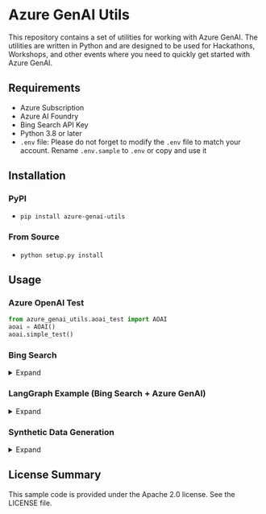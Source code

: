 # Azure GenAI Utils

This repository contains a set of utilities for working with Azure GenAI. The utilities are written in Python and are designed to be used for Hackathons, Workshops, and other events where you need to quickly get started with Azure GenAI.

## Requirements
- Azure Subscription
- Azure AI Foundry
- Bing Search API Key
- Python 3.8 or later
- `.env` file: Please do not forget to modify the `.env` file to match your account. Rename `.env.sample` to `.env` or copy and use it

## Installation

### PyPI
- `pip install azure-genai-utils`

### From Source
- `python setup.py install`

## Usage 

### Azure OpenAI Test
```python
from azure_genai_utils.aoai_test import AOAI
aoai = AOAI()
aoai.simple_test()
```

### Bing Search

<details markdown="block">
<summary>Expand</summary>

```python
from azure_genai_utils.tools import BingSearch
from dotenv import load_dotenv

# You need to add BING_SUBSCRIPTION_KEY=xxxx in .env file
load_dotenv()

# Basic usage
bing = BingSearch(max_results=2, locale="ko-KR")
results = bing.invoke("Microsoft AutoGen")
print(results)

## Include news search results and format output
bing = BingSearch(
    max_results=2,
    locale="ko-KR",
    include_news=True,
    include_entity=False,
    format_output=True,
)
results = bing.invoke("Microsoft AutoGen")
print(results)
```
</details>

### LangGraph Example (Bing Search + Azure GenAI)

<details markdown="block">
<summary>Expand</summary>

```python
import json
from typing import Annotated
from typing_extensions import TypedDict
from langchain_openai import AzureChatOpenAI
from langchain_core.messages import ToolMessage
from langgraph.graph.message import add_messages
from langgraph.graph import StateGraph
from langgraph.prebuilt import ToolNode
from langgraph.graph import START, END
from azure_genai_utils.tools import BingSearch
from dotenv import load_dotenv

load_dotenv()

class State(TypedDict):
    messages: Annotated[list, add_messages]

llm = AzureChatOpenAI(model="gpt-4o-mini")
tool = BingSearch(max_results=3, format_output=False)
tools = [tool]
llm_with_tools = llm.bind_tools(tools)

def chatbot(state: State):
    answer = llm_with_tools.invoke(state["messages"])
    return {"messages": [answer]}

def route_tools(
    state: State,
):
    if messages := state.get("messages", []):
        ai_message = messages[-1]
    else:
        raise ValueError(f"No messages found in input state to tool_edge: {state}")

    if hasattr(ai_message, "tool_calls") and len(ai_message.tool_calls) > 0:
        return "tools"

    return END

graph_builder = StateGraph(State)
graph_builder.add_node("chatbot", chatbot)
tool_node = ToolNode(tools=[tool])
graph_builder.add_node("tools", tool_node)

graph_builder.add_conditional_edges(
    source="chatbot",
    path=route_tools,
    path_map={"tools": "tools", END: END},
)

graph_builder.add_edge("tools", "chatbot")
graph_builder.add_edge(START, "chatbot")
graph = graph_builder.compile()

# Test
inputs = {"messages": "Microsoft AutoGen"}

for event in graph.stream(inputs, stream_mode="values"):
    for key, value in event.items():
        print(f"\n==============\nSTEP: {key}\n==============\n")
        print(value[-1])
```
</details>

### Synthetic Data Generation

<details markdown="block">
<summary>Expand</summary>

```python
from azure_genai_utils.synthetic import (
    QADataGenerator,
    CustomQADataGenerator,
    QAType,
    generate_qas,
)

input_batch = [
    "The quick brown fox jumps over the lazy dog.",
    "What is the capital of France?",
]

model_config = {
    "deployment": "gpt-4o-mini",
    "model": "gpt-4o-mini",
    "max_tokens": 256,
}

try:
    qa_generator = QADataGenerator(model_config=model_config)
    # qa_generator = CustomQADataGenerator(
    #     model_config=model_config, templates_dir=f"./azure_genai_utils/synthetic/prompt_templates/ko"
    # )
    task = generate_qas(
        input_texts=input_batch,
        qa_generator=qa_generator,
        qa_type=QAType.LONG_ANSWER,
        num_questions=2,
        concurrency=3,
    )
except Exception as e:
    print(f"Error generating QAs: {e}")
```
</details>

## License Summary
This sample code is provided under the Apache 2.0 license. See the LICENSE file.